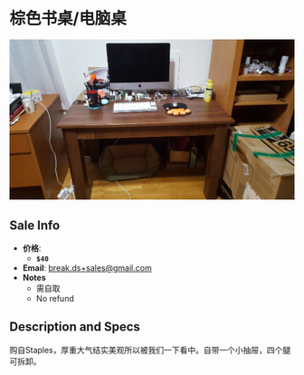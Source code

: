 # 棕色书桌/电脑桌

![Printer](https://github.com/breakds/moving-sales/blob/master/photo/resized/computer_desk_brown.png)

## Sale Info

* **价格**: 
  * **`$40`**
* **Email**: break.ds+sales@gmail.com
* **Notes**
  * 需自取
  * No refund

## Description and Specs

购自Staples，厚重大气结实美观所以被我们一下看中。自带一个小抽屉，四个腿可拆卸。
